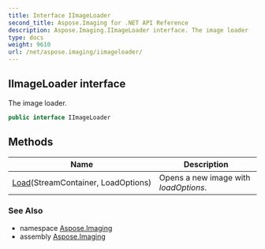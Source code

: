 ```yaml
---
title: Interface IImageLoader
second_title: Aspose.Imaging for .NET API Reference
description: Aspose.Imaging.IImageLoader interface. The image loader
type: docs
weight: 9610
url: /net/aspose.imaging/iimageloader/
---
```

## IImageLoader interface

The image loader.

```csharp
public interface IImageLoader
```

## Methods

| Name | Description |
| --- | --- |
| [Load](../../aspose.imaging/iimageloader/load/)(StreamContainer, LoadOptions) | Opens a new image with *loadOptions*. |

### See Also

* namespace [Aspose.Imaging](../../aspose.imaging/)
* assembly [Aspose.Imaging](../../)


